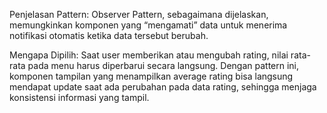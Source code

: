 Penjelasan Pattern:
Observer Pattern, sebagaimana dijelaskan, memungkinkan komponen yang “mengamati” data untuk menerima notifikasi otomatis ketika data tersebut berubah.

Mengapa Dipilih:
Saat user memberikan atau mengubah rating, nilai rata-rata pada menu harus diperbarui secara langsung. Dengan pattern ini, komponen tampilan yang menampilkan average rating bisa langsung mendapat update saat ada perubahan pada data rating, sehingga menjaga konsistensi informasi yang tampil.